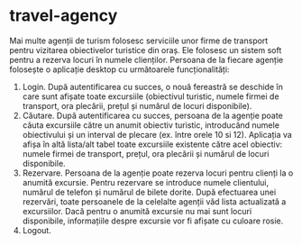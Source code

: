 # travel-agency

Mai multe agenții de turism folosesc serviciile unor firme de transport pentru vizitarea obiectivelor turistice din
oraș. Ele folosesc un sistem soft pentru a rezerva locuri în numele clienților. Persoana de la fiecare agenție
folosește o aplicație desktop cu următoarele funcționalități:
1. Login. După autentificarea cu succes, o nouă fereastră se deschide în care sunt afișate toate excursiile
(obiectivul turistic, numele firmei de transport, ora plecării, prețul și numărul de locuri disponibile).
2. Căutare. După autentificarea cu succes, persoana de la agenție poate căuta excursiile către un anumit
obiectiv turistic, introducând numele obiectivului și un interval de plecare (ex. între orele 10 si 12).
Aplicația va afișa în altă lista/alt tabel toate excursiile existente către acel obiectiv: numele firmei de
transport, prețul, ora plecării și numărul de locuri disponibile.
3. Rezervare. Persoana de la agenție poate rezerva locuri pentru clienți la o anumită excursie. Pentru rezervare
se introduce numele clientului, numărul de telefon și numărul de bilete dorite. După efectuarea unei
rezervări, toate persoanele de la celelalte agenții văd lista actualizată a excursiilor. Dacă pentru o anumită
excursie nu mai sunt locuri disponibile, informațiile despre excursie vor fi afișate cu culoare rosie.
4. Logout.
